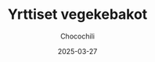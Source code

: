 ---
title: "Yrttiset vegekebakot"
image: "https://vegaanibotti.lauravuo.me/2025/03/2025-03-27_small.png"
date: 2025-03-27
receipt_url: "https://chocochili.net/2017/06/yrttiset-vegekebakot/"
author: "Chocochili"
---